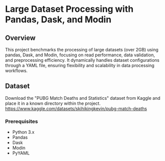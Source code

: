 # Large Dataset Processing with Pandas, Dask, and Modin

## Overview

This project benchmarks the processing of large datasets (over 2GB) using pandas, Dask, and Modin, focusing on read performance, data validation, and preprocessing efficiency. It dynamically handles dataset configurations through a YAML file, ensuring flexibility and scalability in data processing workflows.

## Dataset

Download the "PUBG Match Deaths and Statistics" dataset from Kaggle and place it in a known directory within the project.
https://www.kaggle.com/datasets/skihikingkevin/pubg-match-deaths

### Prerequisites

- Python 3.x
- Pandas
- Dask
- Modin
- PyYAML


